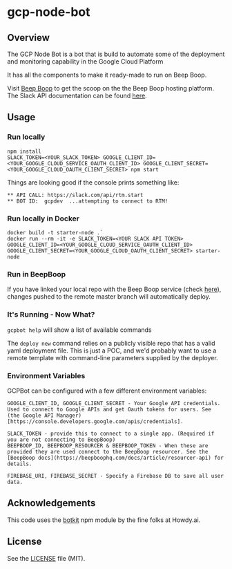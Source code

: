 # gcp-node-bot

## Overview
The GCP Node Bot is a bot that is build to automate some of the deployment and monitoring capability in the Google Cloud Platform

It has all the components to make it ready-made to run on Beep Boop.

Visit [Beep Boop](https://beepboophq.com/docs/article/overview) to get the scoop on the the Beep Boop hosting platform. The Slack API documentation can be found [here](https://api.slack.com/).

## Usage

### Run locally
	npm install
	SLACK_TOKEN=<YOUR_SLACK_TOKEN> GOOGLE_CLIENT_ID=<YOUR_GOOGLE_CLOUD_SERVICE_OAUTH_CLIENT_ID> GOOGLE_CLIENT_SECRET=<YOUR_GOOGLE_CLOUD_OAUTH_CLIENT_SECRET> npm start

Things are looking good if the console prints something like:

    ** API CALL: https://slack.com/api/rtm.start
    ** BOT ID:  gcpdev  ...attempting to connect to RTM!

### Run locally in Docker
	docker build -t starter-node .`
	docker run --rm -it -e SLACK_TOKEN=<YOUR SLACK API TOKEN> GOOGLE_CLIENT_ID=<YOUR_GOOGLE_CLOUD_SERVICE_OAUTH_CLIENT_ID> GOOGLE_CLIENT_SECRET=<YOUR_GOOGLE_CLOUD_OAUTH_CLIENT_SECRET> starter-node

### Run in BeepBoop
If you have linked your local repo with the Beep Boop service (check [here](https://beepboophq.com/0_o/my-projects)), changes pushed to the remote master branch will automatically deploy.

### It's Running - Now What?

`gcpbot help` will show a list of available commands

The `deploy new` command relies on a publicly visible repo that has a valid yaml deployment file.  This is just a POC, and we'd probably want to use a remote template with command-line parameters supplied by the deployer.

### Environment Variables

GCPBot can be configured with a few different environment variables:

	GOOGLE_CLIENT_ID, GOOGLE_CLIENT_SECRET - Your Google API credentials. Used to connect to Google APIs and get Oauth tokens for users. See (the Google API Manager)[https://console.developers.google.com/apis/credentials].

	SLACK_TOKEN - provide this to connect to a single app. (Required if you are not connecting to BeepBoop)
	BEEPBOOP_ID, BEEPBOOP_RESOURCER & BEEPBOOP_TOKEN - When these are provided they are used connect to the BeepBoop resourcer. See the [BeepBoop docs](https://beepboophq.com/docs/article/resourcer-api) for details.

	FIREBASE_URI, FIREBASE_SECRET - Specify a Firebase DB to save all user data.

## Acknowledgements

This code uses the [botkit](https://github.com/howdyai/botkit) npm module by the fine folks at Howdy.ai.

## License

See the [LICENSE](LICENSE.md) file (MIT).
